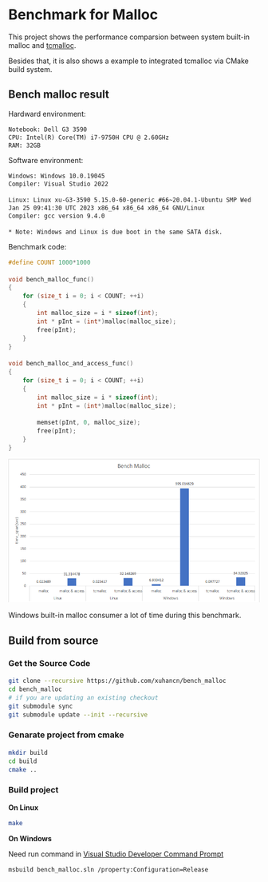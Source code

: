 # Benchmark for Malloc

This project shows the performance comparsion between system built-in malloc and [tcmalloc](https://github.com/gperftools/gperftools).

Besides that, it is also shows a example to integrated tcmalloc via CMake build system.

## Bench malloc result

Hardward environment:
```
Notebook: Dell G3 3590
CPU: Intel(R) Core(TM) i7-9750H CPU @ 2.60GHz
RAM: 32GB
```

Software environment:
```
Windows: Windows 10.0.19045
Compiler: Visual Studio 2022

Linux: Linux xu-G3-3590 5.15.0-60-generic #66~20.04.1-Ubuntu SMP Wed Jan 25 09:41:30 UTC 2023 x86_64 x86_64 x86_64 GNU/Linux
Compiler: gcc version 9.4.0

* Note: Windows and Linux is due boot in the same SATA disk.
```

Benchmark code:
```c++
#define COUNT 1000*1000

void bench_malloc_func()
{
	for (size_t i = 0; i < COUNT; ++i)
	{
		int malloc_size = i * sizeof(int);
		int * pInt = (int*)malloc(malloc_size);
		free(pInt);
	}
}

void bench_malloc_and_access_func()
{
	for (size_t i = 0; i < COUNT; ++i)
	{
		int malloc_size = i * sizeof(int);
		int * pInt = (int*)malloc(malloc_size);

		memset(pInt, 0, malloc_size);
		free(pInt);
	}
}
```
<img src="images/benchmark.png" width="800px">

Windows built-in malloc consumer a lot of time during this benchmark.

## Build from source
### Get the Source Code
```bash
git clone --recursive https://github.com/xuhancn/bench_malloc
cd bench_malloc
# if you are updating an existing checkout
git submodule sync
git submodule update --init --recursive
```

### Genarate project from cmake
```bash
mkdir build
cd build
cmake ..
```

### Build project
**On Linux**
```bash
make
```

**On Windows**

Need run command in [Visual Studio Developer Command Prompt](https://learn.microsoft.com/en-us/visualstudio/ide/reference/command-prompt-powershell?view=vs-2022)
```bash
msbuild bench_malloc.sln /property:Configuration=Release
```